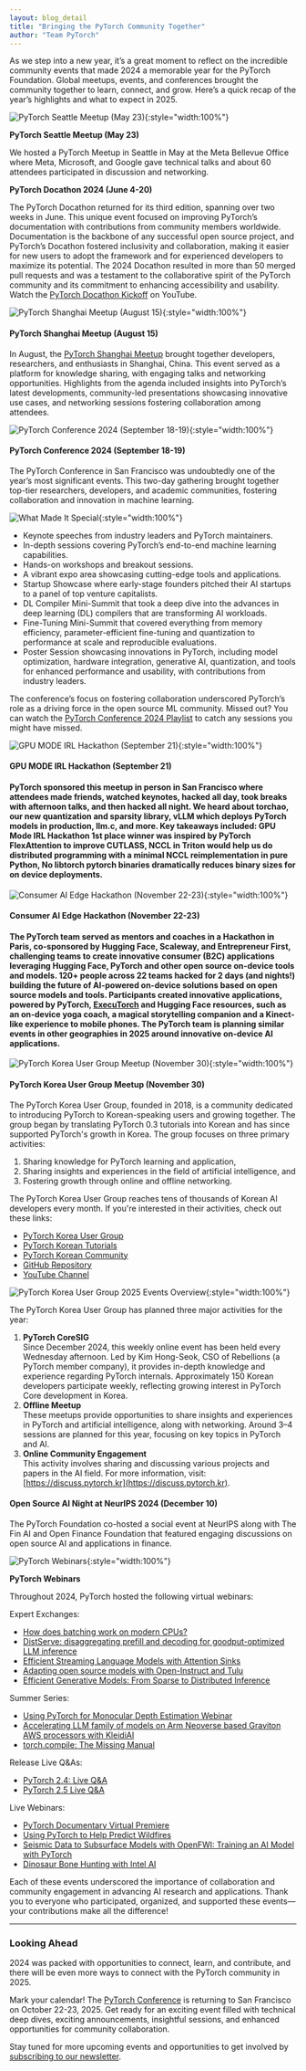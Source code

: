 ```yaml
---
layout: blog_detail
title: "Bringing the PyTorch Community Together"
author: "Team PyTorch"  
---
```


As we step into a new year, it’s a great moment to reflect on the incredible community events that made 2024 a memorable year for the PyTorch Foundation. Global meetups, events, and conferences brought the community together to learn, connect, and grow. Here’s a quick recap of the year’s highlights and what to expect in 2025\.

![PyTorch Seattle Meetup (May 23)](/assets/images/community-events-recap/fg5.jpg){:style="width:100%"}

**PyTorch Seattle Meetup (May 23\)**

We hosted a PyTorch Meetup in Seattle in May at the Meta Bellevue Office where Meta, Microsoft, and Google gave technical talks and about 60 attendees participated in discussion and networking. 

**PyTorch Docathon 2024 (June 4-20)**

The PyTorch Docathon returned for its third edition, spanning over two weeks in June. This unique event focused on improving PyTorch’s documentation with contributions from community members worldwide. Documentation is the backbone of any successful open source project, and PyTorch’s Docathon fostered inclusivity and collaboration, making it easier for new users to adopt the framework and for experienced developers to maximize its potential. The 2024 Docathon resulted in more than 50 merged pull requests and was a testament to the collaborative spirit of the PyTorch community and its commitment to enhancing accessibility and usability. Watch the [PyTorch Docathon Kickoff](https://youtu.be/2D0aej50umA?feature=shared) on YouTube.

![PyTorch Shanghai Meetup (August 15)](/assets/images/community-events-recap/fg3.png){:style="width:100%"}

#### **PyTorch Shanghai Meetup (August 15\)**

In August, the [PyTorch Shanghai Meetup](https://pytorch.org/blog/pytorch-shanghai-notes/) brought together developers, researchers, and enthusiasts in Shanghai, China. This event served as a platform for knowledge sharing, with engaging talks and networking opportunities. Highlights from the agenda included insights into PyTorch’s latest developments, community-led presentations showcasing innovative use cases, and networking sessions fostering collaboration among attendees.

![PyTorch Conference 2024 (September 18-19)](/assets/images/community-events-recap/fg1.jpg){:style="width:100%"}

#### **PyTorch Conference 2024 (September 18-19)**

The PyTorch Conference in San Francisco was undoubtedly one of the year’s most significant events. This two-day gathering brought together top-tier researchers, developers, and academic communities, fostering collaboration and innovation in machine learning.

![What Made It Special](/assets/images/community-events-recap/fg6.jpeg){:style="width:100%"}

* Keynote speeches from industry leaders and PyTorch maintainers.  
* In-depth sessions covering PyTorch’s end-to-end machine learning capabilities.  
* Hands-on workshops and breakout sessions.  
* A vibrant expo area showcasing cutting-edge tools and applications.  
* Startup Showcase where early-stage founders pitched their AI startups to a panel of top venture capitalists.  
* DL Compiler Mini-Summit that took a deep dive into the advances in deep learning (DL) compilers that are transforming AI workloads.  
* Fine-Tuning Mini-Summit that covered everything from memory efficiency, parameter-efficient fine-tuning and quantization to performance at scale and reproducible evaluations.  
* Poster Session showcasing innovations in PyTorch, including model optimization, hardware integration, generative AI, quantization, and tools for enhanced performance and usability, with contributions from industry leaders.

The conference’s focus on fostering collaboration underscored PyTorch’s role as a driving force in the open source ML community. Missed out? You can watch the [PyTorch Conference 2024 Playlist](https://youtube.com/playlist?list=PL_lsbAsL_o2B_znuvm-pDtV_cRhpqZb8l&si=mdoSkqMJYKRlzxlg) to catch any sessions you might have missed.

![GPU MODE IRL Hackathon (September 21)](/assets/images/community-events-recap/fg4.jpg){:style="width:100%"}

#### **GPU MODE IRL Hackathon (September 21\)**

#### PyTorch sponsored this meetup in person in San Francisco where attendees made friends, watched keynotes, hacked all day, took breaks with afternoon talks, and then hacked all night. We heard about torchao, our new quantization and sparsity library, vLLM which deploys PyTorch models in production, llm.c, and more. Key takeaways included: GPU Mode IRL Hackathon 1st place winner was inspired by PyTorch FlexAttention to improve CUTLASS, NCCL in Triton would help us do distributed programming with a minimal NCCL reimplementation in pure Python, No libtorch pytorch binaries dramatically reduces binary sizes for on device deployments.

![Consumer AI Edge Hackathon (November 22-23)](/assets/images/community-events-recap/fg8.png){:style="width:100%"}

#### **Consumer AI Edge Hackathon (November 22-23)**

#### The PyTorch team served as mentors and coaches in a Hackathon in Paris, co-sponsored by Hugging Face, Scaleway, and Entrepreneur First, challenging teams to create innovative consumer (B2C) applications leveraging Hugging Face, PyTorch and other open source on-device tools and models. 120+ people across 22 teams hacked for 2 days (and nights\!) building the future of AI-powered on-device solutions based on open source models and tools. Participants created innovative applications,  powered by PyTorch, [ExecuTorch](https://github.com/pytorch/executorch/tree/main) and Hugging Face resources, such as an on-device yoga coach, a magical storytelling companion and a Kinect-like experience to mobile phones. The PyTorch team is planning similar events in other geographies in 2025 around innovative on-device AI applications. 

![PyTorch Korea User Group Meetup (November 30)](/assets/images/community-events-recap/fg9.png){:style="width:100%"}

#### **PyTorch Korea User Group Meetup (November 30\)**

The PyTorch Korea User Group, founded in 2018, is a community dedicated to introducing PyTorch to Korean-speaking users and growing together. The group began by translating PyTorch 0.3 tutorials into Korean and has since supported PyTorch's growth in Korea. The group focuses on three primary activities:

1. Sharing knowledge for PyTorch learning and application,  
2. Sharing insights and experiences in the field of artificial intelligence, and  
3. Fostering growth through online and offline networking.

The PyTorch Korea User Group reaches tens of thousands of Korean AI developers every month. If you're interested in their activities, check out these links:

* [PyTorch Korea User Group](https://pytorch.kr)  
* [PyTorch Korean Tutorials](https://tutorials.pytorch.kr)  
* [PyTorch Korean Community](https://discuss.pytorch.kr)  
* [GitHub Repository](https://github.com/PyTorchKorea)  
* [YouTube Channel](https://youtube.com/@pytorchkr)

![PyTorch Korea User Group 2025 Events Overview](/assets/images/community-events-recap/fg2.jpeg){:style="width:100%"}

The PyTorch Korea User Group has planned three major activities for the year:

1. **PyTorch CoreSIG**  
   Since December 2024, this weekly online event has been held every Wednesday afternoon. Led by Kim Hong-Seok, CSO of Rebellions (a PyTorch member company), it provides in-depth knowledge and experience regarding PyTorch internals. Approximately 150 Korean developers participate weekly, reflecting growing interest in PyTorch Core development in Korea.  
2. **Offline Meetup**  
   These meetups provide opportunities to share insights and experiences in PyTorch and artificial intelligence, along with networking. Around 3–4 sessions are planned for this year, focusing on key topics in PyTorch and AI.  
3. **Online Community Engagement**  
   This activity involves sharing and discussing various projects and papers in the AI field. For more information, visit: [https://discuss.pytorch.kr](https://discuss.pytorch.kr).

#### **Open Source AI Night at NeurIPS 2024 (December 10\)**

The PyTorch Foundation co-hosted a social event at NeurIPS along with The Fin AI and Open Finance Foundation that featured engaging discussions on open source AI and applications in finance.

![PyTorch Webinars](/assets/images/community-events-recap/fg7.jpeg){:style="width:100%"}

**PyTorch Webinars**

Throughout 2024, PyTorch hosted the following virtual webinars:

Expert Exchanges:

* [How does batching work on modern CPUs?](https://www.youtube.com/live/HTcnp9NEHGY?feature=shared)  
* [DistServe: disaggregating prefill and decoding for goodput-optimized LLM inference](https://www.youtube.com/live/Bh-jlh5vlF0?feature=shared)  
* [Efficient Streaming Language Models with Attention Sinks](https://www.youtube.com/live/RnM84Sv9WpA?feature=shared)  
* [Adapting open source models with Open-Instruct and Tulu](https://www.youtube.com/live/e1qUJFAo10s?feature=shared)  
* [Efficient Generative Models: From Sparse to Distributed Inference](https://www.youtube.com/live/Eqg0VIiWrgM?feature=shared)

Summer Series:

* [Using PyTorch for Monocular Depth Estimation Webinar](https://youtu.be/xf2QgioY370?feature=shared)  
* [Accelerating LLM family of models on Arm Neoverse based Graviton AWS processors with KleidiAI](https://youtu.be/NeHIhQWewug?feature=shared)  
* [torch.compile: The Missing Manual](https://www.youtube.com/live/rew5CSUaIXg?feature=shared)

Release Live Q\&As:

* [PyTorch 2.4: Live Q\&A](https://www.youtube.com/live/ry_QgUIYX1E?feature=shared)  
* [PyTorch 2.5 Live Q\&A](https://www.youtube.com/live/B3IgXpl4xt4?feature=shared)

Live Webinars:

* [PyTorch Documentary Virtual Premiere](https://www.youtube.com/watch?v=EjgTv6aSeqk)  
* [Using PyTorch to Help Predict Wildfires](https://www.youtube.com/watch?v=gSC_IHyx0IM)  
* [Seismic Data to Subsurface Models with OpenFWI: Training an AI Model with PyTorch](https://www.youtube.com/watch?v=zvk3Rr-OjU0)  
* [Dinosaur Bone Hunting with Intel AI](https://www.youtube.com/watch?v=w4JmPkqnD0E)

Each of these events underscored the importance of collaboration and community engagement in advancing AI research and applications. Thank you to everyone who participated, organized, and supported these events—your contributions make all the difference\!

---

### **Looking Ahead**

2024 was packed with opportunities to connect, learn, and contribute, and there will be even more ways to connect with the PyTorch community in 2025\. 

Mark your calendar\! The [PyTorch Conference](https://events.linuxfoundation.org/pytorch-conference-2025/) is returning to San Francisco on October 22-23, 2025\. Get ready for an exciting event filled with technical deep dives, exciting announcements, insightful sessions, and enhanced opportunities for community collaboration.

Stay tuned for more upcoming events and opportunities to get involved by [subscribing to our newsletter](https://pytorch.org/newsletter). 